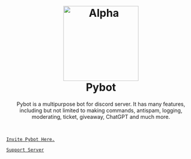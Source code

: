 
<h1 align="center">
  <br>
  <a href="https://saweria.co/hansxyz"><img src="https://images-ext-1.discordapp.net/external/1-aCjfY30u1Qc0u3KDYy_5inmzfzgBNgkHoO88Zalzo/%3Fsize%3D1024/https/cdn.discordapp.com/avatars/1088068115377692775/391852555d718e55222c557849bbab3f.png" height="200" alt="Alpha"></a>
  <br>
  Pybot
  <br>
</h1>

<p align="center">Pybot is a multipurpose bot for discord server. It has many features, including but not limited to making commands, antispam, logging, moderating, ticket, giveaway, ChatGPT and much more.</p>

<br>

[`Invite Pybot Here.`](https://discord.com/api/oauth2/authorize?client_id=1088068115377692775&permissions=8&scope=bot%20applications.commands)

[`Support Server`](https://discord.gg/nQCHGbRdhb)
